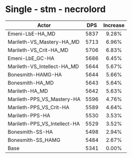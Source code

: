 # Single - stm - necrolord
| Actor | DPS | Increase |
|---|:---:|:---:|
|Emeni-LbE-HA_MD|5837|9.28%|
|Marileth-VS_Mastery-HA_MD|5713|6.96%|
|Marileth-VS_Crit-HA_MD|5706|6.83%|
|Emeni-LbE_GC-HA|5686|6.45%|
|Marileth-VS_Intellect-HA_MD|5644|5.67%|
|Bonesmith-HAMG-HA|5644|5.66%|
|Bonesmith-HA_MD|5643|5.64%|
|Marileth-HA_MD|5642|5.63%|
|Marileth-PPS_VS_Mastery-HA|5596|4.76%|
|Marileth-PPS_VS_Crit-HA|5589|4.64%|
|Marileth-PPS-HA|5530|3.53%|
|Marileth-PPS_VS_Intellect-HA|5529|3.52%|
|Bonesmith-SS-HA|5498|2.94%|
|Bonesmith-SS_HAMG|5484|2.67%|
|Base|5341|0.00%|
